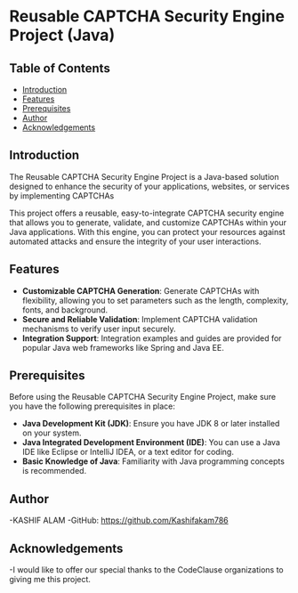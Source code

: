 # Reusable CAPTCHA Security Engine Project (Java)

## Table of Contents
- [Introduction](#introduction)
- [Features](#features)
- [Prerequisites](#prerequisites)
- [Author](#author)
- [Acknowledgements](#acknowledgements)

## Introduction

The Reusable CAPTCHA Security Engine Project is a Java-based solution designed to enhance the security of your applications, websites, or services by implementing CAPTCHAs 

This project offers a reusable, easy-to-integrate CAPTCHA security engine that allows you to generate, validate, and customize CAPTCHAs within your Java applications. With this engine, you can protect your resources against automated attacks and ensure the integrity of your user interactions.

## Features

- **Customizable CAPTCHA Generation**: Generate CAPTCHAs with flexibility, allowing you to set parameters such as the length, complexity, fonts, and background.
- **Secure and Reliable Validation**: Implement CAPTCHA validation mechanisms to verify user input securely.
- **Integration Support**: Integration examples and guides are provided for popular Java web frameworks like Spring and Java EE.

## Prerequisites

Before using the Reusable CAPTCHA Security Engine Project, make sure you have the following prerequisites in place:

- **Java Development Kit (JDK)**: Ensure you have JDK 8 or later installed on your system.
- **Java Integrated Development Environment (IDE)**: You can use a Java IDE like Eclipse or IntelliJ IDEA, or a text editor for coding.
- **Basic Knowledge of Java**: Familiarity with Java programming concepts is recommended.

## Author
-KASHIF ALAM
-GitHub: https://github.com/Kashifakam786

## Acknowledgements
-I would like to offer our special thanks to the CodeClause organizations to giving me this project.
